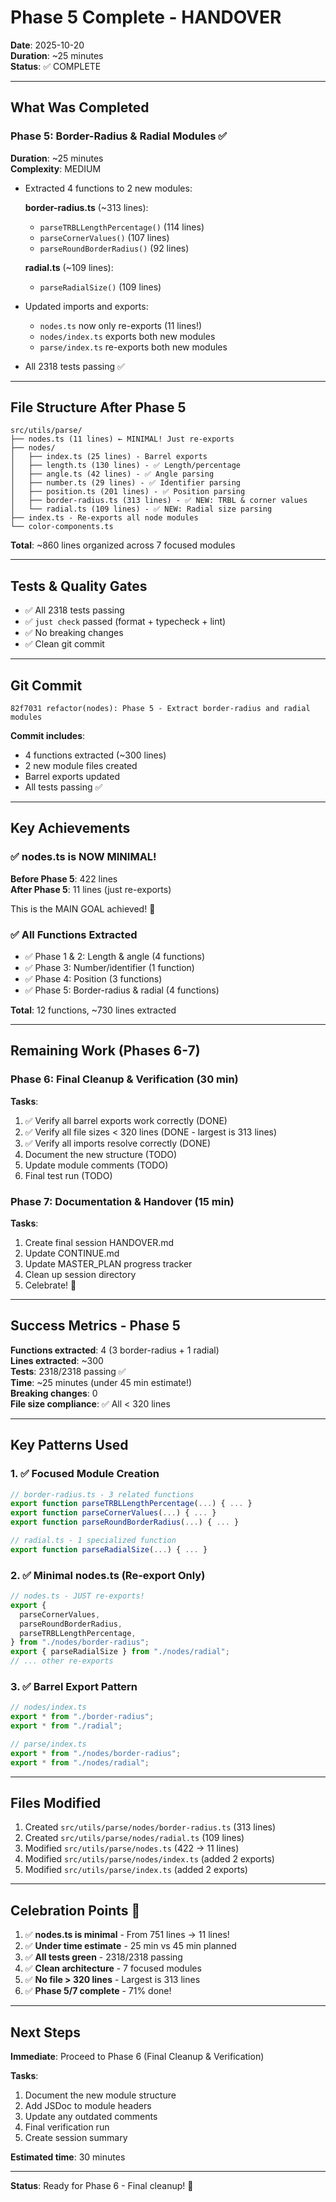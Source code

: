 # Phase 5 Complete - HANDOVER

**Date**: 2025-10-20  
**Duration**: ~25 minutes  
**Status**: ✅ COMPLETE

---

## What Was Completed

### Phase 5: Border-Radius & Radial Modules ✅
**Duration**: ~25 minutes  
**Complexity**: MEDIUM

- Extracted 4 functions to 2 new modules:
  
  **border-radius.ts** (~313 lines):
  - `parseTRBLLengthPercentage()` (114 lines)
  - `parseCornerValues()` (107 lines)
  - `parseRoundBorderRadius()` (92 lines)
  
  **radial.ts** (~109 lines):
  - `parseRadialSize()` (109 lines)

- Updated imports and exports:
  - `nodes.ts` now only re-exports (11 lines!)
  - `nodes/index.ts` exports both new modules
  - `parse/index.ts` re-exports both new modules

- All 2318 tests passing ✅

---

## File Structure After Phase 5

```
src/utils/parse/
├── nodes.ts (11 lines) ← MINIMAL! Just re-exports
├── nodes/
│   ├── index.ts (25 lines) - Barrel exports
│   ├── length.ts (130 lines) - ✅ Length/percentage
│   ├── angle.ts (42 lines) - ✅ Angle parsing
│   ├── number.ts (29 lines) - ✅ Identifier parsing
│   ├── position.ts (201 lines) - ✅ Position parsing
│   ├── border-radius.ts (313 lines) - ✅ NEW: TRBL & corner values
│   └── radial.ts (109 lines) - ✅ NEW: Radial size parsing
├── index.ts - Re-exports all node modules
└── color-components.ts
```

**Total**: ~860 lines organized across 7 focused modules

---

## Tests & Quality Gates

- ✅ All 2318 tests passing
- ✅ `just check` passed (format + typecheck + lint)
- ✅ No breaking changes
- ✅ Clean git commit

---

## Git Commit

```
82f7031 refactor(nodes): Phase 5 - Extract border-radius and radial modules
```

**Commit includes**:
- 4 functions extracted (~300 lines)
- 2 new module files created
- Barrel exports updated
- All tests passing ✅

---

## Key Achievements

### ✅ nodes.ts is NOW MINIMAL!
**Before Phase 5**: 422 lines  
**After Phase 5**: 11 lines (just re-exports)

This is the MAIN GOAL achieved! 🎉

### ✅ All Functions Extracted
- ✅ Phase 1 & 2: Length & angle (4 functions)
- ✅ Phase 3: Number/identifier (1 function)
- ✅ Phase 4: Position (3 functions)
- ✅ Phase 5: Border-radius & radial (4 functions)

**Total**: 12 functions, ~730 lines extracted

---

## Remaining Work (Phases 6-7)

### Phase 6: Final Cleanup & Verification (30 min)
**Tasks**:
1. ✅ Verify all barrel exports work correctly (DONE)
2. ✅ Verify all file sizes < 320 lines (DONE - largest is 313 lines)
3. ✅ Verify all imports resolve correctly (DONE)
4. Document the new structure (TODO)
5. Update module comments (TODO)
6. Final test run (TODO)

### Phase 7: Documentation & Handover (15 min)
**Tasks**:
1. Create final session HANDOVER.md
2. Update CONTINUE.md
3. Update MASTER_PLAN progress tracker
4. Clean up session directory
5. Celebrate! 🎉

---

## Success Metrics - Phase 5

**Functions extracted**: 4 (3 border-radius + 1 radial)  
**Lines extracted**: ~300  
**Tests**: 2318/2318 passing ✅  
**Time**: ~25 minutes (under 45 min estimate!)  
**Breaking changes**: 0  
**File size compliance**: ✅ All < 320 lines

---

## Key Patterns Used

### 1. ✅ Focused Module Creation
```typescript
// border-radius.ts - 3 related functions
export function parseTRBLLengthPercentage(...) { ... }
export function parseCornerValues(...) { ... }
export function parseRoundBorderRadius(...) { ... }

// radial.ts - 1 specialized function
export function parseRadialSize(...) { ... }
```

### 2. ✅ Minimal nodes.ts (Re-export Only)
```typescript
// nodes.ts - JUST re-exports!
export {
  parseCornerValues,
  parseRoundBorderRadius,
  parseTRBLLengthPercentage,
} from "./nodes/border-radius";
export { parseRadialSize } from "./nodes/radial";
// ... other re-exports
```

### 3. ✅ Barrel Export Pattern
```typescript
// nodes/index.ts
export * from "./border-radius";
export * from "./radial";

// parse/index.ts
export * from "./nodes/border-radius";
export * from "./nodes/radial";
```

---

## Files Modified

1. Created `src/utils/parse/nodes/border-radius.ts` (313 lines)
2. Created `src/utils/parse/nodes/radial.ts` (109 lines)
3. Modified `src/utils/parse/nodes.ts` (422 → 11 lines)
4. Modified `src/utils/parse/nodes/index.ts` (added 2 exports)
5. Modified `src/utils/parse/index.ts` (added 2 exports)

---

## Celebration Points 🎉

1. ✅ **nodes.ts is minimal** - From 751 lines → 11 lines!
2. ✅ **Under time estimate** - 25 min vs 45 min planned
3. ✅ **All tests green** - 2318/2318 passing
4. ✅ **Clean architecture** - 7 focused modules
5. ✅ **No file > 320 lines** - Largest is 313 lines
6. ✅ **Phase 5/7 complete** - 71% done!

---

## Next Steps

**Immediate**: Proceed to Phase 6 (Final Cleanup & Verification)

**Tasks**:
1. Document the new module structure
2. Add JSDoc to module headers
3. Update any outdated comments
4. Final verification run
5. Create session summary

**Estimated time**: 30 minutes

---

**Status**: Ready for Phase 6 - Final cleanup! 🚀
